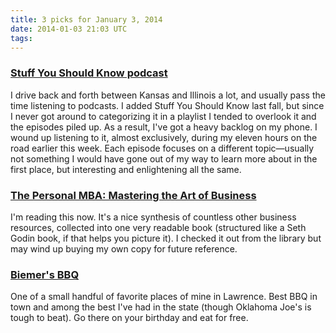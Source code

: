 ```yaml
---
title: 3 picks for January 3, 2014
date: 2014-01-03 21:03 UTC
tags:
---
```


### [Stuff You Should Know podcast](http://www.stuffyoushouldknow.com/podcasts/)

I drive back and forth between Kansas and Illinois a lot, and usually pass the time listening to podcasts. I added Stuff You Should Know last fall, but since I never got around to categorizing it in a playlist I tended to overlook it and the episodes piled up. As a result, I've got a heavy backlog on my phone. I wound up listening to it, almost exclusively, during my eleven hours on the road earlier this week. Each episode focuses on a different topic—usually not something I would have gone out of my way to learn more about in the first place, but interesting and enlightening all the same.

### [The Personal MBA: Mastering the Art of Business](http://www.amazon.com/gp/product/1591845572/ref=as_li_ss_tl?ie=UTF8&camp=1789&creative=390957&creativeASIN=1591845572&linkCode=as2&tag=everrail-20)

I'm reading this now. It's a nice synthesis of countless other business resources, collected into one very readable book (structured like a Seth Godin book, if that helps you picture it). I checked it out from the library but may wind up buying my own copy for future reference.

### [Biemer's BBQ](http://www.biemers.com)

One of a small handful of favorite places of mine in Lawrence. Best BBQ in town and among the best I've had in the state (though Oklahoma Joe's is tough to beat). Go there on your birthday and eat for free.
